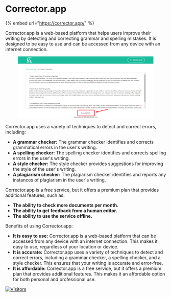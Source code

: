 # Corrector.app

{% embed url="https://corrector.app/" %}

Corrector.app is a web-based platform that helps users improve their writing by detecting and correcting grammar and spelling mistakes. It is designed to be easy to use and can be accessed from any device with an internet connection.

<figure><img src="../.gitbook/assets/corrector.webp" alt="" width="563"></figure>

Corrector.app uses a variety of techniques to detect and correct errors, including:

* **A grammar checker:** The grammar checker identifies and corrects grammatical errors in the user's writing.
* **A spelling checker:** The spelling checker identifies and corrects spelling errors in the user's writing.
* **A style checker:** The style checker provides suggestions for improving the style of the user's writing.
* **A plagiarism checker:** The plagiarism checker identifies and reports any instances of plagiarism in the user's writing.

Corrector.app is a free service, but it offers a premium plan that provides additional features, such as:

* **The ability to check more documents per month.**
* **The ability to get feedback from a human editor.**
* **The ability to use the service offline.**

Benefits of using Corrector.app:

* **It is easy to use:** Corrector.app is a web-based platform that can be accessed from any device with an internet connection. This makes it easy to use, regardless of your location or device.
* **It is accurate:** Corrector.app uses a variety of techniques to detect and correct errors, including a grammar checker, a spelling checker, and a style checker. This ensures that your writing is accurate and error-free.
* **It is affordable:** Corrector.app is a free service, but it offers a premium plan that provides additional features. This makes it an affordable option for both personal and professional use.

[![Visitors](https://api.visitorbadge.io/api/visitors?path=https%3A%2F%2Fgithub.com%2Fdrshahizan\&labelColor=%23697689\&countColor=%23555555\&style=plastic)](https://visitorbadge.io/status?path=https%3A%2F%2Fgithub.com%2Fdrshahizan)
